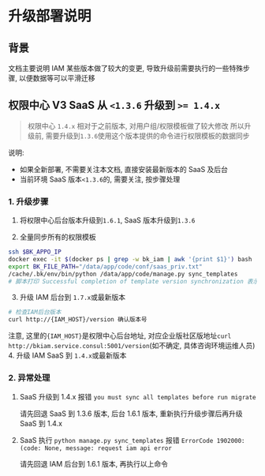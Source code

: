 # 升级部署说明

## 背景

文档主要说明 IAM 某些版本做了较大的变更, 导致升级前需要执行的一些特殊步骤, 以便数据等可以平滑迁移

## 权限中心 V3 SaaS 从 `<1.3.6` 升级到 `>= 1.4.x`

> 权限中心 `1.4.x` 相对于之前版本, 对用户组/权限模板做了较大修改
> 所以升级前, 需要升级到`1.3.6`使用这个版本提供的命令进行权限模板的数据同步

说明:
- 如果全新部署, 不需要关注本文档, 直接安装最新版本的 SaaS 及后台
- 当前环境 SaaS 版本`<1.3.6`的, 需要关注, 按步骤处理

### 1. 升级步骤

1. 将权限中心后台版本升级到`1.6.1`, SaaS 版本升级到`1.3.6`

2. 全量同步所有的权限模板
```bash
ssh $BK_APPO_IP
docker exec -it $(docker ps | grep -w bk_iam | awk '{print $1}') bash
export BK_FILE_PATH="/data/app/code/conf/saas_priv.txt"
/cache/.bk/env/bin/python /data/app/code/manage.py sync_templates
# 脚本打印 Successful completion of template version synchronization 表示执行同步成功
```
3. 升级 IAM 后台到 `1.7.x`或最新版本
```bash
# 检查IAM后台版本 
curl http://{IAM_HOST}/version 确认版本号
```
注意, 这里的`{IAM_HOST}`是权限中心后台地址, 对应企业版社区版地址`curl http://bkiam.service.consul:5001/version`(如不确定, 具体咨询环境运维人员)
4. 升级 IAM SaaS 到 `1.4.x`或最新版本

### 2. 异常处理
1. SaaS 升级到 1.4.x 报错 `you must sync all templates before run migrate`
   
   请先回退 SaaS 到 1.3.6 版本, 后台 1.6.1 版本, 重新执行升级步骤后再升级 SaaS 到 1.4.x
   
2. SaaS 执行 `python manage.py sync_templates` 报错 `ErrorCode 1902000:(code: None, message: request iam api error`
   
   请先回退 IAM 后台到 1.6.1 版本, 再执行以上命令





